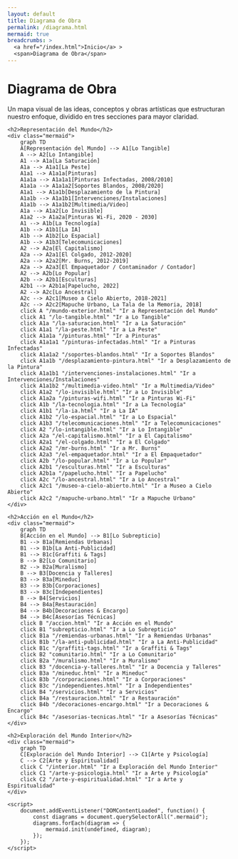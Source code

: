```yaml
---
layout: default
title: Diagrama de Obra
permalink: /diagrama.html
mermaid: true
breadcrumbs: >
  <a href="/index.html">Inicio</a> >
  <span>Diagrama de Obra</span>
---
```


<div class="content">
    <h1>Diagrama de Obra</h1>
    <p>Un mapa visual de las ideas, conceptos y obras artísticas que estructuran nuestro enfoque, dividido en tres secciones para mayor claridad.</p>

    <h2>Representación del Mundo</h2>
    <div class="mermaid">
        graph TD
        A[Representación del Mundo] --> A1[Lo Tangible]
        A --> A2[Lo Intangible]
        A1 --> A1a[La Saturación]
        A1a --> A1a1[La Peste]
        A1a1 --> A1a1a[Pinturas]
        A1a1a --> A1a1a1[Pinturas Infectadas, 2008/2010]
        A1a1a --> A1a1a2[Soportes Blandos, 2008/2020]
        A1a1 --> A1a1b[Desplazamiento de la Pintura]
        A1a1b --> A1a1b1[Intervenciones/Instalaciones]
        A1a1b --> A1a1b2[Multimedia/Video]
        A1a --> A1a2[Lo Invisible]
        A1a2 --> A1a2a[Pinturas Wi-Fi, 2020 - 2030]
        A1 --> A1b[La Tecnología]
        A1b --> A1b1[La IA]
        A1b --> A1b2[Lo Espacial]
        A1b --> A1b3[Telecomunicaciones]
        A2 --> A2a[El Capitalismo]
        A2a --> A2a1[El Colgado, 2012-2020]
        A2a --> A2a2[Mr. Burns, 2012-2019]
        A2a --> A2a3[El Empaquetador / Contaminador / Contador]
        A2 --> A2b[Lo Popular]
        A2b --> A2b1[Esculturas]
        A2b1 --> A2b1a[Papelucho, 2022]
        A2 --> A2c[Lo Ancestral]
        A2c --> A2c1[Museo a Cielo Abierto, 2018-2021]
        A2c --> A2c2[Mapuche Urbano, La Tala de la Memoria, 2018]
        click A "/mundo-exterior.html" "Ir a Representación del Mundo"
        click A1 "/lo-tangible.html" "Ir a Lo Tangible"
        click A1a "/la-saturacion.html" "Ir a La Saturación"
        click A1a1 "/la-peste.html" "Ir a La Peste"
        click A1a1a "/pinturas.html" "Ir a Pinturas"
        click A1a1a1 "/pinturas-infectadas.html" "Ir a Pinturas Infectadas"
        click A1a1a2 "/soportes-blandos.html" "Ir a Soportes Blandos"
        click A1a1b "/desplazamiento-pintura.html" "Ir a Desplazamiento de la Pintura"
        click A1a1b1 "/intervenciones-instalaciones.html" "Ir a Intervenciones/Instalaciones"
        click A1a1b2 "/multimedia-video.html" "Ir a Multimedia/Video"
        click A1a2 "/lo-invisible.html" "Ir a Lo Invisible"
        click A1a2a "/pinturas-wifi.html" "Ir a Pinturas Wi-Fi"
        click A1b "/la-tecnologia.html" "Ir a La Tecnología"
        click A1b1 "/la-ia.html" "Ir a La IA"
        click A1b2 "/lo-espacial.html" "Ir a Lo Espacial"
        click A1b3 "/telecomunicaciones.html" "Ir a Telecomunicaciones"
        click A2 "/lo-intangible.html" "Ir a Lo Intangible"
        click A2a "/el-capitalismo.html" "Ir a El Capitalismo"
        click A2a1 "/el-colgado.html" "Ir a El Colgado"
        click A2a2 "/mr-burns.html" "Ir a Mr. Burns"
        click A2a3 "/el-empaquetador.html" "Ir a El Empaquetador"
        click A2b "/lo-popular.html" "Ir a Lo Popular"
        click A2b1 "/esculturas.html" "Ir a Esculturas"
        click A2b1a "/papelucho.html" "Ir a Papelucho"
        click A2c "/lo-ancestral.html" "Ir a Lo Ancestral"
        click A2c1 "/museo-a-cielo-abierto.html" "Ir a Museo a Cielo Abierto"
        click A2c2 "/mapuche-urbano.html" "Ir a Mapuche Urbano"
    </div>

    <h2>Acción en el Mundo</h2>
    <div class="mermaid">
        graph TD
        B[Acción en el Mundo] --> B1[Lo Subrepticio]
        B1 --> B1a[Remiendas Urbanas]
        B1 --> B1b[La Anti-Publicidad]
        B1 --> B1c[Graffiti & Tags]
        B --> B2[Lo Comunitario]
        B2 --> B2a[Muralismo]
        B --> B3[Docencia y Talleres]
        B3 --> B3a[Mineduc]
        B3 --> B3b[Corporaciones]
        B3 --> B3c[Independientes]
        B --> B4[Servicios]
        B4 --> B4a[Restauración]
        B4 --> B4b[Decoraciones & Encargo]
        B4 --> B4c[Asesorías Técnicas]
        click B "/accion.html" "Ir a Acción en el Mundo"
        click B1 "subrepticio.html" "Ir a Lo Subrepticio"
        click B1a "/remiendas-urbanas.html" "Ir a Remiendas Urbanas"
        click B1b "/la-anti-publicidad.html" "Ir a La Anti-Publicidad"
        click B1c "/graffiti-tags.html" "Ir a Graffiti & Tags"
        click B2 "comunitario.html" "Ir a Lo Comunitario"
        click B2a "/muralismo.html" "Ir a Muralismo"
        click B3 "/docencia-y-talleres.html" "Ir a Docencia y Talleres"
        click B3a "/mineduc.html" "Ir a Mineduc"
        click B3b "/corporaciones.html" "Ir a Corporaciones"
        click B3c "/independientes.html" "Ir a Independientes"
        click B4 "/servicios.html" "Ir a Servicios"
        click B4a "/restauracion.html" "Ir a Restauración"
        click B4b "/decoraciones-encargo.html" "Ir a Decoraciones & Encargo"
        click B4c "/asesorias-tecnicas.html" "Ir a Asesorías Técnicas"
    </div>

    <h2>Exploración del Mundo Interior</h2>
    <div class="mermaid">
        graph TD
        C[Exploración del Mundo Interior] --> C1[Arte y Psicología]
        C --> C2[Arte y Espiritualidad]
        click C "/interior.html" "Ir a Exploración del Mundo Interior"
        click C1 "/arte-y-psicologia.html" "Ir a Arte y Psicología"
        click C2 "/arte-y-espiritualidad.html" "Ir a Arte y Espiritualidad"
    </div>

    <script>
        document.addEventListener("DOMContentLoaded", function() {
            const diagrams = document.querySelectorAll(".mermaid");
            diagrams.forEach(diagram => {
                mermaid.init(undefined, diagram);
            });
        });
    </script>
</div>
